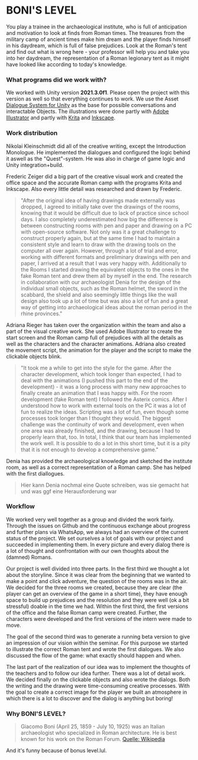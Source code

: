 # BONI'S LEVEL

You play a trainee in the archaeological institute, who is full of anticipation and motivation to look at finds from Roman times. The treasures from the military camp of ancient times make him dream and the player finds himself in his daydream, which is full of false prejudices. Look at the Roman's tent and find out what is wrong here - your professor will help you and take you into her daydream, the representation of a Roman legionary tent as it might have looked like according to today's knowledge.

### What programs did we work with?

We worked with Unity version **2021.3.0f1**. Please open the project with this version as well so that everything continues to work.
We use the Asset [Dialogue System for Unity](https://assetstore.unity.com/packages/tools/ai/dialogue-system-for-unity-11672) as the base for possible conversations and interactable Objects. The illustrations were done partly with [Adobe Illustrator](https://www.adobe.com/de/products/illustrator.html?gclid=CjwKCAjwo_KXBhAaEiwA2RZ8hGLCobLRWh00JQReYHQckQNAgv3V1iFeyhOgf82Rv4Rwlx9ZXUKfbBoCgmYQAvD_BwE&mv=search&mv=search&sdid=KCJMVLF6&ef_id=CjwKCAjwo_KXBhAaEiwA2RZ8hGLCobLRWh00JQReYHQckQNAgv3V1iFeyhOgf82Rv4Rwlx9ZXUKfbBoCgmYQAvD_BwE:G:s&s_kwcid=AL!3085!3!599955190798!e!!g!!adobe%20illustrator!1425872103!56040776556) and partly with [Krita](https://krita.org/en/) and [Inkscape](https://inkscape.org/de/).

### Work distribution

Nikolai Kleinschmidt did all of the creative writing, except the Introduction Monologue. He implemented the dialogues and configured the logic behind it aswell as the "Quest"-system. He was also in charge of game logic and Unity integration+build.

Frederic Zeiger did a big part of the creative visual work and created the office space and the accurate Roman camp with the programs Krita and Inkscape. Also every little detail was researched and drawn by Frederic. 

> "After the original idea of having drawings made externally was dropped, I agreed to initially take over the drawings of the rooms, knowing that it would be difficult due to lack of practice since school days. I also completely underestimated how big the difference is between constructing rooms with pen and paper and drawing on a PC with open-source software. Not only was it a great challenge to construct properly again, but at the same time I had to maintain a consistent style and learn to draw with the drawing tools on the computer all over again. However, through a lot of trial and error, working with different formats and preliminary drawings with pen and paper, I arrived at a result that I was very happy with. Additionally to the Rooms I started drawing the equivalent objects to the ones in the fake Roman tent and drew them all by myself in the end. The research in collaboration with our archaeologist Denia for the design of the individual small objects, such as the Roman helmet, the sword in the scabbard, the shield and also seemingly little things like the wall design also took up a lot of time but was also a lot of fun and a great way of getting into archaeological ideas about the roman period in the rhine provinces."

Adriana Rieger has taken over the organization within the team and also a part of the visual creative work. She used Adobe Illustrator to create the start screen and the Roman camp full of prejudices with all the details as well as the characters and the character animations. Adriana also created the movement script, the animation for the player and the script to make the clickable objects blink.
>  "It took me a while to get into the style for the game. After the character development, which took longer than expected, I had to deal with the animations (I pushed this part to the end of the development) - it was a long process with many new approaches to finally create an animation that I was happy with. For the room development (fake Roman tent) I followed the Asterix comics. After I understood how to work with external tools on the PC it was a lot of fun to realize the ideas. Scripting was a lot of fun, even though some processes took longer than I thought they would. The biggest challenge was the continuity of work and development, even when one area was already finished, and the drawing, because I had to properly learn that, too. In total, I think that our team has implemented the work well.  It is possible to do a lot in this short time, but it is a pity that it is not enough to develop a comprehensive game."

Denia has provided the archaeological knowledge and sketched the institute room, as well as a correct representation of a Roman camp. She has helped with the first diallogues.
> Hier kann Denia nochmal eine Quote schreiben, was sie gemacht hat und was ggf eine Herausforderung war

### Workflow
We worked very well together as a group and divided the work fairly. Through the issues on Github and the continuous exchange about progress and further plans via WhatsApp, we always had an overview of the current status of the project.
We set ourselves a lot of goals with our project and succeeded in implementing them. In every picture and every dialog there is a lot of thought and confrontation with our own thoughts about the (damned) Romans. 

Our project is well divided into three parts. In the first third we thought a lot about the storyline. Since it was clear from the beginning that we wanted to make a point and click adventure, the question of the rooms was in the air. We decided for the three rooms we created, because they are clear (the player can get an overview of the game in a short time), they have enough space to build up prejudices and the resolution and they were well (ok a bit stressful) doable in the time we had. Within the first third, the first versions of the office and the false Roman camp were created. Further, the characters were developed and the first versions of the intern were made to move. 

The goal of the second third was to generate a running beta version to give an impression of our vision within the seminar. For this purpose we started to illustrate the correct Roman tent and wrote the first dialogues. We also discussed the flow of the game: what exactly should happen and when.

The last part of the realization of our idea was to implement the thoughts of the teachers and to follow our idea further. There was a lot of detail work. We decided finally on the clickable objects and also wrote the dialogs. Both the writing and the drawing were time-consuming creative processes. With the goal to create a correct image for the player we built an atmosphere in which there is a lot to discover and the dialog is anything but boring! 

### Why BONI'S LEVEL?
> Giacomo Boni (April 25, 1859 - July 10, 1925) was an Italian archaeologist who specialized in Roman architecture. He is best known for his work on the Roman Forum.
[Quelle: Wikipedia](https://en.wikipedia.org/wiki/Giacomo_Boni_(archaeologist))

And it's funny because of bonus level.lul.
